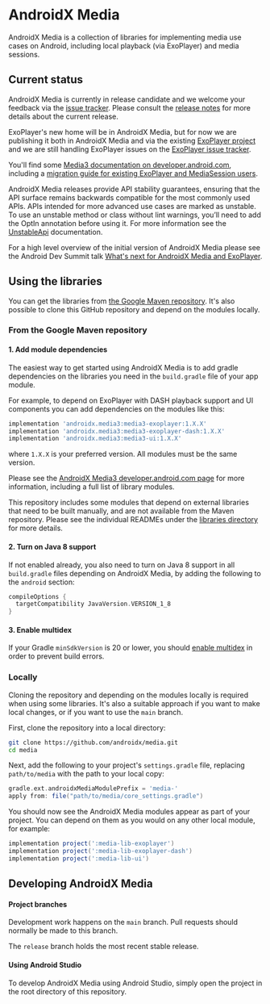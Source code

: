 # AndroidX Media

AndroidX Media is a collection of libraries for implementing media use cases on
Android, including local playback (via ExoPlayer) and media sessions.

## Current status

AndroidX Media is currently in release candidate and we welcome your feedback
via the [issue tracker][]. Please consult the [release notes][] for more details
about the current release.

ExoPlayer's new home will be in AndroidX Media, but for now we are publishing it
both in AndroidX Media and via the existing [ExoPlayer project][] and we are
still handling ExoPlayer issues on the [ExoPlayer issue tracker][].

You'll find some [Media3 documentation on developer.android.com][], including a
[migration guide for existing ExoPlayer and MediaSession users][].

AndroidX Media releases provide API stability guarantees, ensuring that the API
surface remains backwards compatible for the most commonly used APIs. APIs
intended for more advanced use cases are marked as unstable. To use an unstable
method or class without lint warnings, you’ll need to add the OptIn annotation
before using it. For more information see the [UnstableApi][] documentation.

For a high level overview of the initial version of AndroidX Media please see
the Android Dev Summit talk [What's next for AndroidX Media and ExoPlayer][].

[release notes]: RELEASENOTES.md
[issue tracker]: https://github.com/androidx/media/issues/new
[ExoPlayer project]: https://github.com/google/ExoPlayer
[ExoPlayer issue tracker]: https://github.com/google/ExoPlayer/issues
[UnstableApi]: https://github.com/androidx/media/blob/main/libraries/common/src/main/java/androidx/media3/common/util/UnstableApi.java
[What's next for AndroidX Media and ExoPlayer]: https://youtu.be/sTIBDcyCmCg
[Media3 documentation on developer.android.com]: https://developer.android.com/guide/topics/media/media3
[migration guide for existing ExoPlayer and MediaSession users]: https://developer.android.com/guide/topics/media/media3/getting-started/migration-guide

## Using the libraries

You can get the libraries from [the Google Maven repository][]. It's
also possible to clone this GitHub repository and depend on the modules locally.

[the Google Maven repository]: https://developer.android.com/studio/build/dependencies#google-maven

### From the Google Maven repository

#### 1. Add module dependencies

The easiest way to get started using AndroidX Media is to add gradle
dependencies on the libraries you need in the `build.gradle` file of your app
module.

For example, to depend on ExoPlayer with DASH playback support and UI components
you can add dependencies on the modules like this:

```gradle
implementation 'androidx.media3:media3-exoplayer:1.X.X'
implementation 'androidx.media3:media3-exoplayer-dash:1.X.X'
implementation 'androidx.media3:media3-ui:1.X.X'
```

where `1.X.X` is your preferred version. All modules must be the same version.

Please see the [AndroidX Media3 developer.android.com page][] for more
information, including a full list of library modules.

This repository includes some modules that depend on external libraries that
need to be built manually, and are not available from the Maven repository.
Please see the individual READMEs under the [libraries directory][] for more
details.

[AndroidX Media3 developer.android.com page]: https://developer.android.com/jetpack/androidx/releases/media3#declaring_dependencies
[libraries directory]: libraries

#### 2. Turn on Java 8 support

If not enabled already, you also need to turn on Java 8 support in all
`build.gradle` files depending on AndroidX Media, by adding the following to the
`android` section:

```gradle
compileOptions {
  targetCompatibility JavaVersion.VERSION_1_8
}
```

#### 3. Enable multidex

If your Gradle `minSdkVersion` is 20 or lower, you should
[enable multidex](https://developer.android.com/studio/build/multidex) in order
to prevent build errors.

### Locally

Cloning the repository and depending on the modules locally is required when
using some libraries. It's also a suitable approach if you want to make local
changes, or if you want to use the `main` branch.

First, clone the repository into a local directory:

```sh
git clone https://github.com/androidx/media.git
cd media
```

Next, add the following to your project's `settings.gradle` file, replacing
`path/to/media` with the path to your local copy:

```gradle
gradle.ext.androidxMediaModulePrefix = 'media-'
apply from: file("path/to/media/core_settings.gradle")
```

You should now see the AndroidX Media modules appear as part of your project.
You can depend on them as you would on any other local module, for example:

```gradle
implementation project(':media-lib-exoplayer')
implementation project(':media-lib-exoplayer-dash')
implementation project(':media-lib-ui')
```

## Developing AndroidX Media

#### Project branches

Development work happens on the `main` branch. Pull requests should normally be
made to this branch.

The `release` branch holds the most recent stable release.

#### Using Android Studio

To develop AndroidX Media using Android Studio, simply open the project in the
root directory of this repository.
